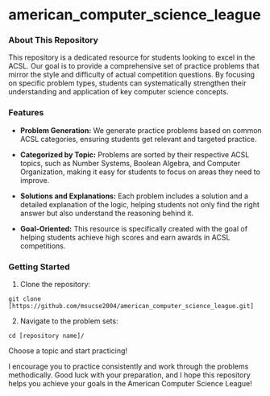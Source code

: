 # american_computer_science_league

### About This Repository

This repository is a dedicated resource for students looking to excel in the ACSL. Our goal is to provide a comprehensive set of practice problems that mirror the style and difficulty of actual competition questions. By focusing on specific problem types, students can systematically strengthen their understanding and application of key computer science concepts.

### Features

* **Problem Generation:** We generate practice problems based on common ACSL categories, ensuring students get relevant and targeted practice.

* **Categorized by Topic:** Problems are sorted by their respective ACSL topics, such as Number Systems, Boolean Algebra, and Computer Organization, making it easy for students to focus on areas they need to improve.

* **Solutions and Explanations:** Each problem includes a solution and a detailed explanation of the logic, helping students not only find the right answer but also understand the reasoning behind it.

* **Goal-Oriented:** This resource is specifically created with the goal of helping students achieve high scores and earn awards in ACSL competitions.

### Getting Started

1. Clone the repository:

`git clone [https://github.com/msucse2004/american_computer_science_league.git]`

2. Navigate to the problem sets:

`cd [repository name]/`

Choose a topic and start practicing!

I encourage you to practice consistently and work through the problems methodically. Good luck with your preparation, and I hope this repository helps you achieve your goals in the American Computer Science League!
